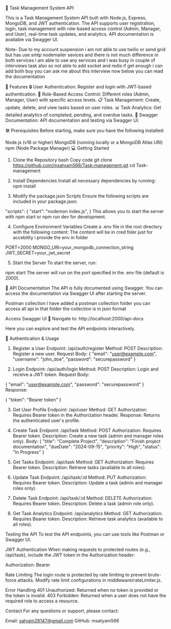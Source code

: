 
🌟 Task Management System API

This is a Task Management System API built with Node.js, Express, MongoDB, and JWT authentication. The API supports user registration, login, task management with role-based access control (Admin, Manager, and User), real-time task updates, and analytics. API documentation is available via Swagger UI.

Note-
Due to my account suspension i am not able to use twilio or send grid but has use smtp nodemailer sevices and there is not much difference in both services i am able to use any services and i was busy in couple of interviews task also so not able to add socket and redis if get enough i can add both buy you can ask me about this interview now below you can read the documentation 

🚀 Features
🔒 User Authentication: Register and login with JWT-based authentication.
🔐 Role-Based Access Control: Different roles (Admin, Manager, User) with specific access levels.
📋 Task Management: Create, update, delete, and view tasks based on user roles.
📊 Task Analytics: Get detailed analytics of completed, pending, and overdue tasks.
📑 Swagger Documentation: API documentation and testing via Swagger UI.


🛠️ Prerequisites
Before starting, make sure you have the following installed:

Node.js (v16 or higher)
MongoDB (running locally or a MongoDB Atlas URI)
npm (Node Package Manager)
💻 Getting Started
1. Clone the Repository
bash
Copy code
git clone https://github.com/msatyam566/Task-management.git
cd Task-management

2. Install Dependencies
Install all necessary dependencies by running:
npm install

3. Modify the package.json Scripts
Ensure the following scripts are included in your package.json:

"scripts": {
  "start": "nodemon index.js",
}
This allows you to start the server with npm start or npm run dev for development.

4. Configure Environment Variables
Create a .env file in the root directory with the following content:
The content will be in cred foler just for accebility i provide the env in folder 

PORT=2000
MONGO_URI=your_mongodb_connection_string
JWT_SECRET=your_jwt_secret

5. Start the Server
To start the server, run:


npm start
The server will run on the port specified in the .env file (default is 2000).

📜 API Documentation
The API is fully documented using Swagger. You can access the documentation via Swagger UI after starting the server.


Postman collection
I have added a postman collection folder you can access all api in that folder the collection is in json format

Access Swagger UI
📍 Navigate to: http://localhost:2000/api-docs

Here you can explore and test the API endpoints interactively.

🔐 Authentication & Usage
1. Register a User
Endpoint: /api/auth/register
Method: POST
Description: Register a new user.
Request Body:
{
  "email": "user@example.com",
  "username": "john_doe",
  "password": "securepassword"
}


2. Login
Endpoint: /api/auth/login
Method: POST
Description: Login and receive a JWT token.
Request Body:

{
  "email": "user@example.com",
  "password": "securepassword"
}
Response:

{
  "token": "Bearer token"
}

3. Get User Profile
Endpoint: /api/user
Method: GET
Authorization: Requires Bearer token in the Authorization header.
Response: Returns the authenticated user's profile.

4. Create Task
Endpoint: /api/task
Method: POST
Authorization: Requires Bearer token.
Description: Create a new task (admin and manager roles only).
Body:
{
  "title": "Complete Project",
  "description": "Finish project documentation",
  "dueDate": "2024-09-15",
  "priority": "High",
  "status": "In Progress"
}

5. Get Tasks
Endpoint: /api/task
Method: GET
Authorization: Requires Bearer token.
Description: Retrieve tasks (available to all roles).

6. Update Task
Endpoint: /api/task/:id
Method: PUT
Authorization: Requires Bearer token.
Description: Update a task (admin and manager roles only).

7. Delete Task
Endpoint: /api/task/:id
Method: DELETE
Authorization: Requires Bearer token.
Description: Delete a task (admin role only).

8. Get Task Analytics
Endpoint: /api/analytics
Method: GET
Authorization: Requires Bearer token.
Description: Retrieve task analytics (available to all roles).

Testing the API
To test the API endpoints, you can use tools like Postman or Swagger UI.

JWT Authentication
When making requests to protected routes (e.g., /api/task), include the JWT token in the Authorization header:

Authorization: Bearer <jwtToken>

Rate Limiting
The login route is protected by rate limiting to prevent brute-force attacks.
Modify rate limit configurations in middleware/rateLimiter.js.

Error Handling
401 Unauthorized: Returned when no token is provided or the token is invalid.
403 Forbidden: Returned when a user does not have the required role to access a resource.



Contact
For any questions or support, please contact:

Email: satyam28147@gmail.com
GitHub: msatyam566
